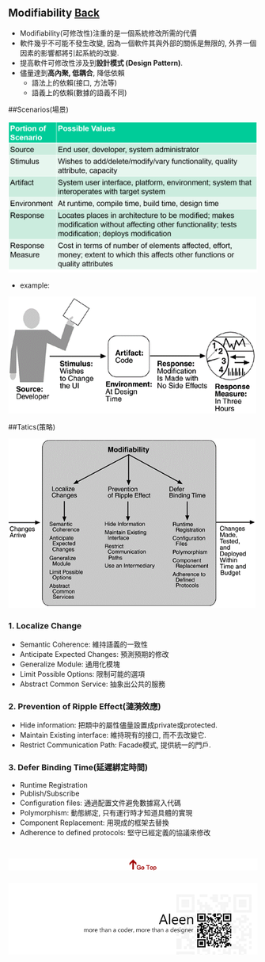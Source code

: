 ## Modifiability	[Back](./../QA.md)
- Modifiability(可修改性)注重的是一個系統修改所需的代價
- 軟件幾乎不可能不發生改變, 因為一個軟件其與外部的關係是無限的, 外界一個因素的影響都將引起系統的改變.
- 提高軟件可修改性涉及到**設計模式 (Design Pattern)**.
- 儘量達到**高內聚, 低耦合**, 降低依賴
	- 語法上的依賴(接口, 方法等)
	- 語義上的依賴(數據的語義不同)

##Scenarios(場景)

<img src="./scenario_list.png">

- example:

<img src="./modifiability_scenario.png">



##Tatics(策略)

<img src="./modifiability_tactics.png">

### 1. Localize Change
- Semantic Coherence: 維持語義的一致性
- Anticipate Expected Changes: 預測預期的修改
- Generalize Module: 通用化模塊
- Limit Possible Options: 限制可能的選項
- Abstract Common Service: 抽象出公共的服務

### 2. Prevention of Ripple Effect(漣漪效應)

- Hide information: 把類中的屬性儘量設置成private或protected.
- Maintain Existing interface: 維持現有的接口, 而不去改變它.
- Restrict Communication Path: Facade模式, 提供統一的門戶.

### 3. Defer Binding Time(延遲綁定時間)
- Runtime Registration
- Publish/Subscribe
- Configuration files: 通過配置文件避免數據寫入代碼
- Polymorphism: 動態綁定, 只有運行時才知道具體的實現
- Component Replacement: 用現成的框架去替換
- Adherence to defined protocols: 堅守已經定義的協議來修改

<a href="#" style="left:200px;"><img src="./../../../pic/gotop.png"></a>
=====
<a href="http://aleen42.github.io/" target="_blank" ><img src="./../../../pic/tail.gif"></a>
